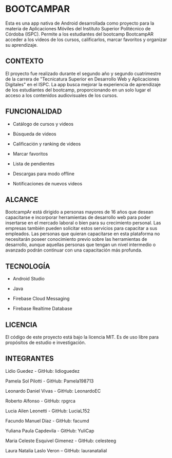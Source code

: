 # BOOTCAMPAR 

Esta es una app nativa de Android desarrollada como proyecto para la materia de Aplicaciones Móviles del Instituto Superior Politécnico de Córdoba (ISPC). Permite a los estudiantes del bootcamp BootcampAR acceder a los videos de los cursos, calificarlos, marcar favoritos y organizar su aprendizaje.

## CONTEXTO

El proyecto fue realizado durante el segundo año y segundo cuatrimestre de la carrera de "Tecnicatura Superior en Desarrollo Web y Aplicaciones Digitales" en el ISPC. La app busca mejorar la experiencia de aprendizaje de los estudiantes del bootcamp, proporcionando en un solo lugar el acceso a los contenidos audiovisuales de los cursos.

## FUNCIONALIDAD

- Catálogo de cursos y videos

- Búsqueda de videos

- Calificación y ranking de videos

- Marcar favoritos

- Lista de pendientes

- Descargas para modo offline

- Notificaciones de nuevos videos

## ALCANCE

BootcampAr está dirigido a personas mayores de 16 años que desean capacitarse e
incorporar herramientas de desarrollo web para poder insertarse en el mercado laboral
o bien para su crecimiento personal. Las empresas también pueden solicitar estos
servicios para capacitar a sus empleados.
Las personas que quieran capacitarse en esta plataforma no necesitarán poseer
conocimiento previo sobre las herramientas de desarrollo, aunque aquellas personas
que tengan un nivel intermedio o avanzado podrán continuar con una capacitación
más profunda.

## TECNOLOGÍA 

- Android Studio 

- Java

- Firebase Cloud Messaging

- Firebase Realtime Database

## LICENCIA

El código de este proyecto está bajo la licencia MIT. Es de uso libre para propósitos de estudio e investigación.

## INTEGRANTES

Lidio Guedez -  GitHub: lidioguedez 

Pamela Sol Pilotti - GitHub: Pamela198713 

Leonardo Daniel Vivas - GitHub: LeonardoEC 

Roberto Alfonso - GitHub: rpgrca 

Lucia Ailen Leonetti - GitHub: LuciaL152 

Facundo Manuel Díaz - GitHub: facumd 

Yuliana Paula Capdevila - GitHub: YuliCap 

Maria Celeste Esquivel Gimenez - GitHub: celesteeg 

Laura Natalia Laslo Veron – GitHub: lauranatalial 

